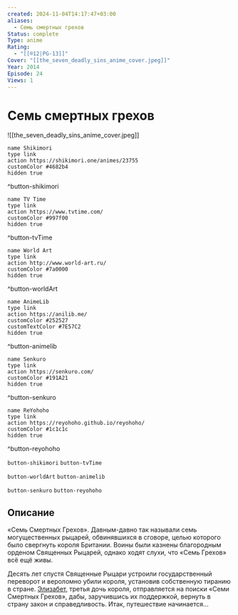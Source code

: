 ```yaml
---
created: 2024-11-04T14:17:47+03:00
aliases:
  - Семь смертных грехов
Status: complete
Type: anime
Rating:
  - "[[®️12|PG-13]]"
Cover: "[[the_seven_deadly_sins_anime_cover.jpeg]]"
Year: 2014
Episode: 24
Views: 1
---
```


# Семь смертных грехов

![[the_seven_deadly_sins_anime_cover.jpeg]]

```button
name Shikimori
type link
action https://shikimori.one/animes/23755
customColor #4682b4
hidden true
```
^button-shikimori

```button
name TV Time
type link
action https://www.tvtime.com/
customColor #997f00
hidden true
```
^button-tvTime

```button
name World Art
type link
action http://www.world-art.ru/
customColor #7a0000
hidden true
```
^button-worldArt

```button
name AnimeLib
type link
action https://anilib.me/
customColor #252527
customTextColor #7E57C2
hidden true
```
^button-animelib

```button
name Senkuro
type link
action https://senkuro.com/
customColor #191A21
hidden true
```
^button-senkuro

```button
name ReYohoho
type link
action https://reyohoho.github.io/reyohoho/
customColor #1c1c1c
hidden true
```
^button-reyohoho

`button-shikimori` `button-tvTime`

`button-worldArt` `button-animelib`

`button-senkuro` `button-reyohoho`

## Описание

«Семь Смертных Грехов». Давным-давно так называли семь могущественных рыцарей, обвинявшихся в сговоре, целью которого было свергнуть короля Британии. Воины были казнены благородным орденом Священных Рыцарей, однако ходят слухи, что «Семь Грехов» всё ещё живы.

Десять лет спустя Священные Рыцари устроили государственный переворот и вероломно убили короля, установив собственную тиранию в стране. [Элизабет](https://shikimori.one/characters/72923-elizabeth-liones), третья дочь короля, отправляется на поиски «Семи Смертных Грехов», дабы, заручившись их поддержкой, вернуть в страну закон и справедливость. Итак, путешествие начинается...
